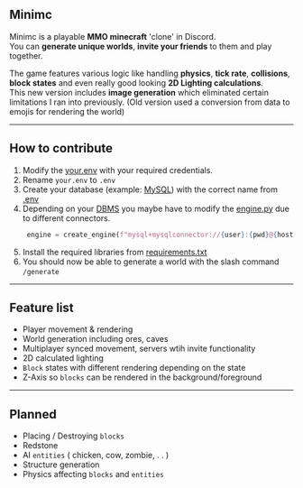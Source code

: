 ## Minimc
Minimc is a playable **MMO minecraft** 'clone' in Discord.
<br>You can **generate unique worlds**, **invite your friends** to them and play together.

The game features various logic like handling **physics**, **tick rate**, **collisions**, **block states** and even really good looking **2D Lighting calculations**.
<br>This new version includes **image generation** which eliminated certain limitations I ran into previously. (Old version used a conversion from data to emojis for rendering the world)
- - - - -
## How to contribute
1. Modify the [your.env](your.env) with your required credentials. 
2. Rename `your.env` to `.env`
3. Create your database (example: [MySQL](https://www.mysql.com/de/)) with the correct name from [.env](your.env)
4. Depending on your [DBMS](https://www.ibm.com/docs/en/zos-basic-skills?topic=zos-what-is-database-management-system) you maybe have to modify the [engine.py](engine.py) due to different connectors.
   ```py
    engine = create_engine(f"mysql+mysqlconnector://{user}:{pwd}@{host}/{database}")
    ```
5. Install the required libraries from [requirements.txt](requirements.txt)
6. You should now be able to generate a world with the slash command `/generate`
- - - - -
## Feature list
- Player movement & rendering
- World generation including ores, caves
- Multiplayer synced movement, servers wtih invite functionality
- 2D calculated lighting
- `Block` states with different rendering depending on the state
- Z-Axis so `blocks` can be rendered in the background/foreground
- - - - -
## Planned
- Placing / Destroying `blocks`
- Redstone
- AI `entities` ( chicken, cow, zombie, . . )
- Structure generation
- Physics affecting `blocks` and `entities`